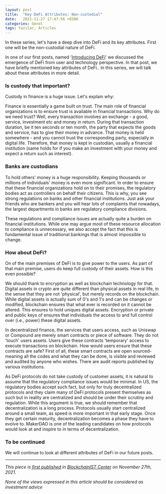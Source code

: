 ```yaml
---
layout: post
title:  "Key DeFi Attributes: Non-custodial"
date:   2021-11-27 17:47:56 +0300
categories: Genel
tags: Yazılar, Articles
---
```


In these series, let's have a deep dive into DeFi and its key attributes. First one will be the non-custodial nature of DeFi. 

In one of our first posts, named '[Introducing DeFi](/genel/2021/02/06/introducing-defi.html)' we discussed the emergence of DeFi from user and technology perspective. In that post, we have briefly mentioned key attributes of DeFi.. In this series, we will talk about these attributes in more detail. 

### Is custody that important?
Custody in finance is a huge issue. Let's explain why: 

Finance is essentially a game built on trust. The main role of financial organizations is to ensure trust is available in financial transactions. Why do we need trust? Well, every transaction involves an exchange - a good, service, investment etc and money in return. During that transaction duration, be it ten seconds or ten month, the party that expects the goods and service, has to give their money in advance. That money is held somewhere - and you cannot trust the corresponding party, especially in digital life. Therefore, that money is kept in custodian, usually a financial institution (same holds for if you make an investment with your money and expect a return such as interest). 

### Banks are custodians 
To hold others' money is a huge responsibility. Keeping thousands or millions of individuals' money is even more significant. In order to ensure that these financial organizations hold on to their promises, the regulatory bodies act  as controllers on behalf their citizens. This is why, you see strong regulations on banks and other financial institutions. Just ask your friends who are bankers and you will hear lots of complaints that nowadays, the largest departments in banks are regulatory compliance divisions. 

These regulations and compliance issues are actually quite a burden on financial institutions. While one may argue most of these resource allocation to compliance is unnecessary, we also accept the fact that this is fundamental issue of traditional bankings that is almost impossible to change. 

### How about DeFi?
On of the main premises of DeFi is to give power to the users. As part of that main premise, users do keep full custody of their assets. How is this even possible?

We should thank to encryption as well as blockchain technology for that. Digital assets in crypto are quite different than physical assets in real life, in the sense that they are not 'physical', but merely records on the blockchain. While digital assets is actually sum of 0's and 1's and can be changes or modified, blockchain ensures that what ever is recorded on it cannot be altered. This ensures to hold uniques digital assets. Encryption or private and public keys of ensures that individuals the access to and full control over (i.e., power) these digital assets. 

In decentralized finance, the services that users access, such as Uniswap or Compound are merely smart contracts or piece of software. They do not 'touch' users assets. Users give these contracts 'temporary' access to execute transactions on blockchain. How would users ensure that these contracts are safe? First of all, these smart contracts are open sourced- meaning all the codes and what they can be done, is visible and reviewed and audited by anyone who wishes. There are audit reports published by various institutions. 

As DeFi protocols do not take custody of customer assets, it is natural to assume that the regulatory compliance issues would be minimal. In US, the regulatory bodies accept such fact, but only for truly decentralized protocols and they claim many of DeFi protocols present themselves as such but in reality are centralized and should be under their scrutiny and regulation. While this argument is true, we should remember that decentralization is a long process. Protocols usually start centralized around a small team, as speed is more important in that early stage. Once they get certain maturity, decentralization becomes a phase they have to evolve to. MakerDAO is one of the leading candidates on how protocols would look at and inspire to in terms of decentralization. 

### To be continued

We will continue to look at different attributes of DeFi in our future posts. 


---
*This piece is [first published]() in [BlockchainIST Center](https://medium.com/blockchainist-center) on November 27th, 2021.*

*None of the views expressed in this article should be considered as investment advice*
